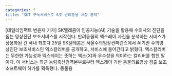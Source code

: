 ```yaml
---
categories: f
title: "SKT 구독서비스로 6조 반려동물 시장 공략"
---
```

[데일리임팩트 변윤재 기자] SK텔레콤이 인공지능(AI) 기술을 활용해 수의사의 진단을 돕는 영상진단 보조서비스를 시작한다. 반려동물의 엑스레이 사진을 분석하는 서비스가 상용화된 건 국내 최초다.25일 SK텔레콤은 서울수의임상컨퍼런스에서 AI기반 수의영상진단 보조서비스인 엑스칼리버를 공개하고, 서비스에 들어간다고 밝혔다. 엑스칼리버는 무한한 가능성과 엑스레이는 뜻하는 엑스(X)와 우수성을 의미하는 칼리버를 합친 말이다. 이 서비스는 최근 농림축산검역본부로부터 엑스레이 기반 동물의료영상 검출 보조 소프트웨어 허가를 획득했다. 동물용